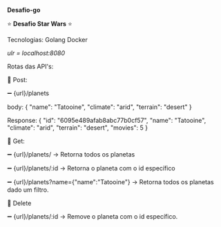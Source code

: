 **Desafio-go** 

:star:  **Desafio Star Wars**  :star:

Tecnologias:
Golang
Docker

*ulr = localhost:8080*


Rotas das API's:

:large_blue_diamond: Post:

:heavy_minus_sign: {url}/planets

body: {
  "name": "Tatooine",
  "climate": "arid",
  "terrain": "desert"
}

Response:
{
  "id": "6095e489afab8abc77b0cf57",
  "name": "Tatooine",
  "climate": "arid",
  "terrain": "desert",
  "movies": 5
}

:large_blue_diamond: Get:

:heavy_minus_sign: {url}/planets/  -> Retorna todos os planetas

:heavy_minus_sign: {url}/planets/:id  -> Retorna o planeta com o id específico

:heavy_minus_sign: {url}/planets?name={"name":"Tatooine"}  -> Retorna todos os planetas dado um filtro.

:large_blue_diamond: Delete

:heavy_minus_sign: {url}/planets/:id  -> Remove o planeta com o id específico.



